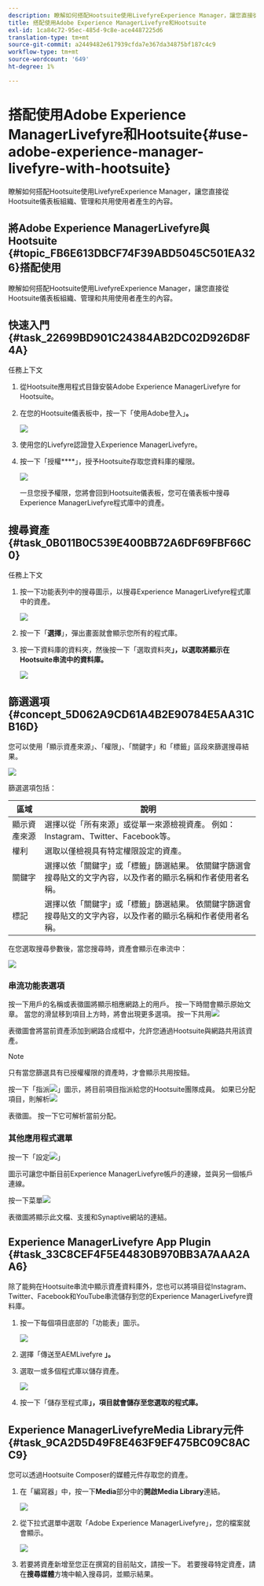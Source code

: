 ```yaml
---
description: 瞭解如何搭配Hootsuite使用LivefyreExperience Manager，讓您直接從Hootsuite儀表板組織、管理和共用使用者產生的內容。
title: 搭配使用Adobe Experience ManagerLivefyre和Hootsuite
exl-id: 1ca84c72-95ec-485d-9c8e-ace4487225d6
translation-type: tm+mt
source-git-commit: a2449482e617939cfda7e367da34875bf187c4c9
workflow-type: tm+mt
source-wordcount: '649'
ht-degree: 1%

---
```


# 搭配使用Adobe Experience ManagerLivefyre和Hootsuite{#use-adobe-experience-manager-livefyre-with-hootsuite}

瞭解如何搭配Hootsuite使用LivefyreExperience Manager，讓您直接從Hootsuite儀表板組織、管理和共用使用者產生的內容。

## 將Adobe Experience ManagerLivefyre與Hootsuite {#topic_FB6E613DBCF74F39ABD5045C501EA326}搭配使用

瞭解如何搭配Hootsuite使用LivefyreExperience Manager，讓您直接從Hootsuite儀表板組織、管理和共用使用者產生的內容。

## 快速入門 {#task_22699BD901C24384AB2DC02D926D8F4A}

任務上下文

1. 從Hootsuite應用程式目錄安裝Adobe Experience ManagerLivefyre for Hootsuite。

1. 在您的Hootsuite儀表板中，按一下「使用Adobe登入」**。**

   ![](assets/hootsuite-login.png)

1. 使用您的Livefyre認證登入Experience ManagerLivefyre。
1. 按一下「授權&#x200B;****」，授予Hootsuite存取您資料庫的權限。

   ![](assets/hootsuite-authorize.png)

   一旦您授予權限，您將會回到Hootsuite儀表板，您可在儀表板中搜尋Experience ManagerLivefyre程式庫中的資產。

## 搜尋資產 {#task_0B011B0C539E400BB72A6DF69FBF66C0}

任務上下文

1. 按一下功能表列中的搜尋圖示，以搜尋Experience ManagerLivefyre程式庫中的資產。

   ![](assets/hootsuite-search.png)

1. 按一下「**選擇**」，彈出畫面就會顯示您所有的程式庫。
1. 按一下資料庫的資料夾，然後按一下「選取資料夾&#x200B;**」，以選取將顯示在Hootsuite串流中的資料庫。**

   ![](assets/hootsuite-select.png)

## 篩選選項 {#concept_5D062A9CD61A4B2E90784E5AA31CB16D}

您可以使用「顯示資產來源」、「權限」、「關鍵字」和「標籤」區段來篩選搜尋結果。

![](assets/hootsuite-filters.png)

篩選選項包括：

| 區域 | 說明 |
|--- |--- |
| 顯示資產來源 | 選擇以從「所有來源」或從單一來源檢視資產。 例如：Instagram、Twitter、Facebook等。 |
| 權利 | 選取以僅檢視具有特定權限設定的資產。 |
| 關鍵字 | 選擇以依「關鍵字」或「標籤」篩選結果。 依關鍵字篩選會搜尋貼文的文字內容，以及作者的顯示名稱和作者使用者名稱。 |
| 標記 | 選擇以依「關鍵字」或「標籤」篩選結果。 依關鍵字篩選會搜尋貼文的文字內容，以及作者的顯示名稱和作者使用者名稱。 |

在您選取搜尋參數後，當您搜尋時，資產會顯示在串流中：

![](assets/hootsuite-stream.png)

### 串流功能表選項

按一下用戶的名稱或表徵圖將顯示相應網路上的用戶。 按一下時間會顯示原始文章。 當您的滑鼠移到項目上方時，將會出現更多選項。 按一下共用![](assets/share.png)

表徵圖會將當前資產添加到網路合成框中，允許您通過Hootsuite與網路共用該資產。

>[!NOTE]
>
>只有當您篩選具有已授權權限的資產時，才會顯示共用按鈕。

按一下「指派![](assets/assign.png)」圖示，將目前項目指派給您的Hootsuite團隊成員。 如果已分配項目，則解析![](assets/resolve.png)

表徵圖。 按一下它可解析當前分配。

### 其他應用程式選單

按一下「設定![](assets/settings.png)」

圖示可讓您中斷目前Experience ManagerLivefyre帳戶的連線，並與另一個帳戶連線。

按一下菜單![](assets/menu.png)

表徵圖將顯示此文檔、支援和Synaptive網站的連結。

## Experience ManagerLivefyre App Plugin {#task_33C8CEF4F5E44830B970BB3A7AAA2AA6}

除了能夠在Hootsuite串流中顯示資產資料庫外，您也可以將項目從Instagram、Twitter、Facebook和YouTube串流儲存到您的Experience ManagerLivefyre資料庫。

1. 按一下每個項目底部的「功能表」圖示。

   ![](assets/hootsuite-menu-icon.png)

1. 選擇「傳送至AEMLivefyre **」。**
1. 選取一或多個程式庫以儲存資產。

   ![](assets/hootsuite-save.png)

1. 按一下「儲存至程式庫&#x200B;**」，項目就會儲存至您選取的程式庫。**

## Experience ManagerLivefyreMedia Library元件{#task_9CA2D5D49F8E463F9EF475BC09C8ACC9}

您可以透過Hootsuite Composer的媒體元件存取您的資產。

1. 在「編寫器」中，按一下&#x200B;**Media**&#x200B;部分中的&#x200B;**開啟Media Library**&#x200B;連結。

   ![](assets/hootsuite-open-media-library.png)

1. 從下拉式選單中選取「Adobe Experience ManagerLivefyre」，您的檔案就會顯示。

   ![](assets/hootsuite-aem-files.png)

1. 若要將資產新增至您正在撰寫的目前貼文，請按一下。 若要搜尋特定資產，請在&#x200B;**搜尋媒體**&#x200B;方塊中輸入搜尋詞，並顯示結果。
